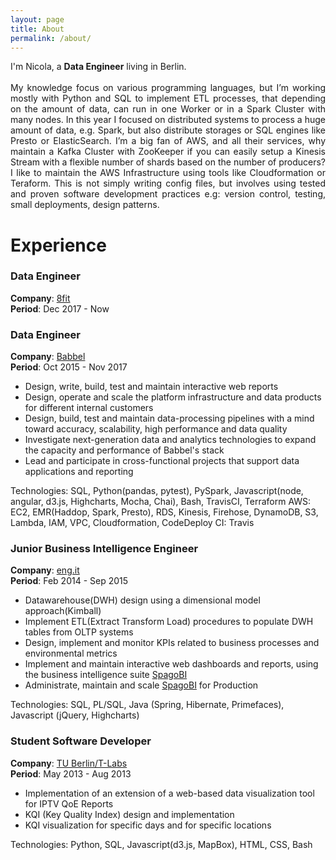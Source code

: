 ```yaml
---
layout: page
title: About
permalink: /about/
---
```

<div align="justify">
I'm Nicola, a <b>Data Engineer</b> living in Berlin.
<br><br>
My knowledge focus on various programming languages, but I’m working mostly with Python and SQL to
implement ETL processes, that depending on the amount of data, can run in one Worker or in a Spark
Cluster with many nodes. In this year I focused on distributed systems to process a huge amount of data, e.g.
Spark, but also distribute storages or SQL engines like Presto or ElasticSearch. I’m a big fan of AWS, and all
their services, why maintain a Kafka Cluster with ZooKeeper if you can easily setup a Kinesis Stream with
a flexible number of shards based on the number of producers? I like to maintain the AWS Infrastructure
using tools like Cloudformation or Teraform. This is not simply writing config files, but involves using tested
and proven software development practices e.g: version control, testing, small deployments, design patterns.
</div>

# Experience

### Data Engineer
<b>Company</b>: [8fit](https://8fit.com/)
<br>
<b>Period</b>: Dec 2017 - Now

### Data Engineer
<b>Company</b>: [Babbel](https://www.babbel.com/)
<br>
<b>Period</b>: Oct 2015 - Nov 2017

*   Design, write, build, test and maintain interactive web reports
*   Design, operate and scale the platform infrastructure and data products for different internal customers
*   Design, build, test and maintain data-processing pipelines with a mind toward accuracy, scalability, high performance and data quality
*   Investigate next-generation data and analytics technologies to expand the capacity and performance of Babbel's stack
*   Lead and participate in cross-functional projects that support data applications and reporting

Technologies: SQL, Python(pandas, pytest), PySpark, Javascript(node, angular, d3.js, Highcharts, Mocha, Chai), Bash, TravisCI, Terraform
AWS: EC2, EMR(Haddop, Spark, Presto), RDS, Kinesis, Firehose, DynamoDB, S3, Lambda, IAM, VPC, Cloudformation, CodeDeploy
CI: Travis

### Junior Business Intelligence Engineer
<b>Company</b>: [eng.it](http://eng.it)
<br>
<b>Period</b>: Feb 2014 - Sep 2015

*   Datawarehouse(DWH) design using a dimensional model approach(Kimball)
*   Implement ETL(Extract Transform Load) procedures to populate DWH tables from OLTP systems
*   Design, implement and monitor KPIs related to business processes and environmental metrics
*   Implement and maintain interactive web dashboards and reports, using the business intelligence suite [SpagoBI](ttps://www.spagobi.org/)
*   Administrate, maintain and scale [SpagoBI](ttps://www.spagobi.org/) for Production

Technologies: SQL, PL/SQL, Java (Spring, Hibernate, Primefaces), Javascript (jQuery, Highcharts)

### Student Software Developer
<b>Company</b>: [TU Berlin/T-Labs](http://www.laboratories.telekom.com/)
<br>
<b>Period</b>: May 2013 - Aug 2013

*   Implementation of an extension of a web-based data visualization tool for IPTV QoE Reports
*   KQI (Key Quality Index) design and implementation
*   KQI visualization for specific days and for specific locations

Technologies: Python, SQL, Javascript(d3.js, MapBox), HTML, CSS, Bash

